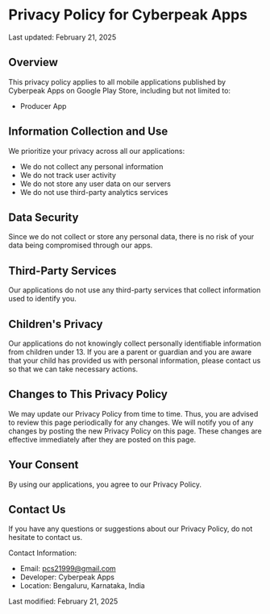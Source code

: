 # Privacy Policy for Cyberpeak Apps

Last updated: February 21, 2025

## Overview

This privacy policy applies to all mobile applications published by Cyberpeak Apps on Google Play Store, including but not limited to:

- Producer App

## Information Collection and Use

We prioritize your privacy across all our applications:
- We do not collect any personal information
- We do not track user activity
- We do not store any user data on our servers
- We do not use third-party analytics services

## Data Security

Since we do not collect or store any personal data, there is no risk of your data being compromised through our apps.

## Third-Party Services

Our applications do not use any third-party services that collect information used to identify you.

## Children's Privacy

Our applications do not knowingly collect personally identifiable information from children under 13. If you are a parent or guardian and you are aware that your child has provided us with personal information, please contact us so that we can take necessary actions.

## Changes to This Privacy Policy

We may update our Privacy Policy from time to time. Thus, you are advised to review this page periodically for any changes. We will notify you of any changes by posting the new Privacy Policy on this page. These changes are effective immediately after they are posted on this page.

## Your Consent

By using our applications, you agree to our Privacy Policy.

## Contact Us

If you have any questions or suggestions about our Privacy Policy, do not hesitate to contact us.

Contact Information:
- Email: pcs21999@gmail.com
- Developer: Cyberpeak Apps
- Location: Bengaluru, Karnataka, India

Last modified: February 21, 2025
